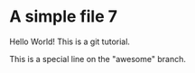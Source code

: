 # A simple file 7

Hello World! This is a git tutorial.

This is a special line on the "awesome" branch.